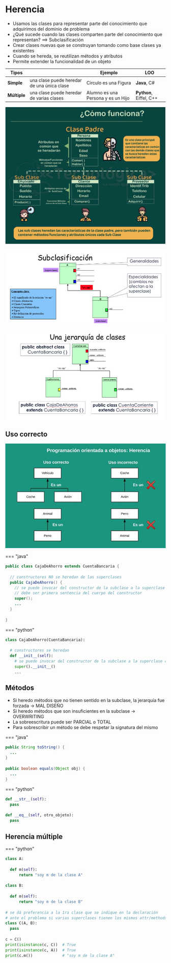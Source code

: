 # Herencia

* Usamos las clases para representar parte del conocimiento que adquirimos del dominio de problema
* ¿Qué sucede cuando las clases comparten parte del conocimiento que representan? ==> Subclasificación
* Crear clases nuevas que se construyan tomando como base clases ya existentes
* Cuando se hereda, se reutilizan métodos y atributos
* Permite extender la funcionalidad de un objeto

| Tipos | | Ejemplo | LOO |
| -- | -- | -- | -- |
| **Simple**   | una clase puede heredar de una única clase | Circulo es una Figura              | **Java**, C# |
| **Múltiple** | una clase puede heredar de varias clases   | Alumno es una Persona y es un Hijo | **Python**, Eiffel, C++ |

![Como funciona](img/herencia1.png)

![Subclasificación](img/herencia2.png)

![Cuenta Bancaria](img/herencia3.png)

## Uso correcto

![Herencia uso correcto](img/herencia-uso-correcto.JPG)

=== "java"

  ```java
  public class CajaDeAhorro extends CuentaBancaria {

    // constructores NO se heredan de las superclases
    public CajaDeAhorro() {
      // se puede invocar del constructor de la subclase a la superclase con super()
      // debe ser primera sentencia del cuerpo del constructor
      super();
      ...
    }

  }
  ```

=== "python"

  ```py
  class CajaDeAhorro(CuentaBancaria):

    # constructores se heredan
    def __init__(self):
      # se puede invocar del constructor de la subclase a la superclase con super().__init__()
      super().__init__()
      ...
  ```

## Métodos

* Si heredo métodos que no tienen sentido en la subclase, la jerarquía fue forzada -> MAL DISEÑO
* Si heredo métodos que son insuficientes en la subclase -> OVERWRITING
* La sobreescritura puede ser PARCIAL o TOTAL
* Para sobrescribir un método se debe respetar la signatura del mismo

=== "java"

  ```java
  public String toString() {
    ...
  }

  public boolean equals(Object obj) {
    ...
  }
  ```

=== "python"

  ```py
  def __str__(self):
    pass

  def __eq__(self, otro_objeto):
    pass
  ```

## Herencia múltiple

=== "python"

  ```py
  class A:
    
    def m(self):
        return "soy m de la clase A"

  class B:
      
    def m(self):
        return "soy m de la clase B"

  # se dá preferencia a la 1ra clase que se indique en la declaración
  # ante el problema si varias superclases tienen los mismos attr/methods
  class C(A, B):
    pass

  c = C()
  print(isinstance(c, C))  # True
  print(isinstance(c, A))  # True
  print(c.m())             # "soy m de la clase A"
  ```
